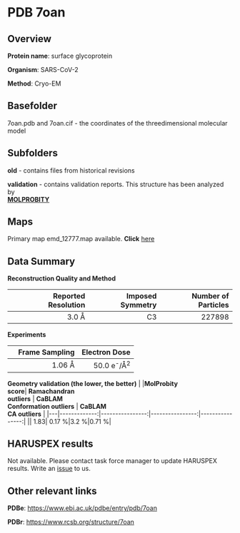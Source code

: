 # PDB 7oan

## Overview

**Protein name**: surface glycoprotein

**Organism**: SARS-CoV-2

**Method**: Cryo-EM



## Basefolder

7oan.pdb and 7oan.cif - the coordinates of the threedimensional molecular model

## Subfolders



**old** - contains files from historical revisions

**validation** - contains validation reports. This structure has been analyzed by <br>  [**MOLPROBITY**](https://github.com/thorn-lab/coronavirus_structural_task_force/tree/master/pdb/surface_glycoprotein/SARS-CoV-2/7oan/validation/molprobity)    



## Maps

Primary map emd_12777.map available. **Click** [here](http://ftp.wwpdb.org/pub/emdb/structures/EMD-12777/map/) 

## Data Summary
**Reconstruction Quality and Method**

|   | Reported Resolution | Imposed Symmetry | Number of Particles |
|---|-------------:|----------------:|--------------:|
|   |3.0 Å|C3|227898|

**Experiments**

|   | Frame Sampling | Electron Dose |
|---|-------------:|----------------:|
|   |1.06 Å|50.0 e<sup>-</sup>/Å<sup>2</sup>|

**Geometry validation (the lower, the better)**
|   |**MolProbity<br>score**| **Ramachandran<br>outliers** | **CaBLAM<br>Conformation outliers** | **CaBLAM<br>CA outliers** |
|---|-------------:|----------------:|----------------:|----------------:|
||  1.83|  0.17 %|3.2 %|0.71 %|

## HARUSPEX results

Not available. Please contact task force manager to update HARUSPEX results. Write an [issue](https://github.com/thorn-lab/coronavirus_structural_task_force/issues) to us.

## Other relevant links 
**PDBe**:  https://www.ebi.ac.uk/pdbe/entry/pdb/7oan
 
**PDBr**: https://www.rcsb.org/structure/7oan 
